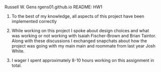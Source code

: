 Russell W. Gens
rgens01.github.io
README: HW1

1) To the best of my knowledge, all aspects of this project have been
implemented correctly

2) While working on this project I spoke about design choices and what was
working or not working with Isaiah Fischer-Brown and Brian Taintor. Along with
these discussions I exchanged snapchats about how the project was going with 
my main main and roommate from last year Josh White.

3) I wager I spent approximately 8-10 hours working on this assignment in total.

